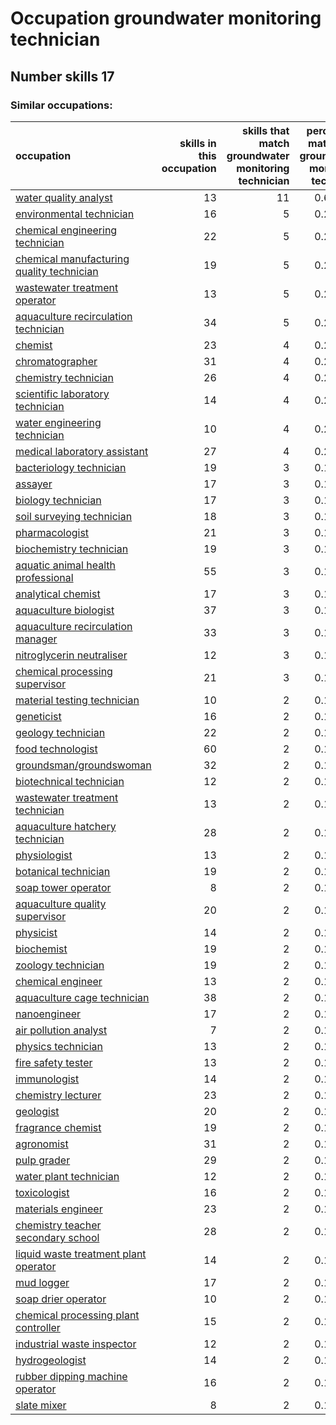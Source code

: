 # Occupation groundwater monitoring technician
## Number skills 17
### Similar occupations:
| occupation                                                                                |   skills in this occupation |   skills that match groundwater monitoring technician |   percentage match with groundwater monitoring technician |   skills not in groundwater monitoring technician |
|:------------------------------------------------------------------------------------------|----------------------------:|------------------------------------------------------:|----------------------------------------------------------:|--------------------------------------------------:|
| [water quality analyst](water_quality_analyst.md)                                         |                          13 |                                                    11 |                                                  0.647059 |                                                 2 |
| [environmental technician](environmental_technician.md)                                   |                          16 |                                                     5 |                                                  0.294118 |                                                11 |
| [chemical engineering technician](chemical_engineering_technician.md)                     |                          22 |                                                     5 |                                                  0.294118 |                                                17 |
| [chemical manufacturing quality technician](chemical_manufacturing_quality_technician.md) |                          19 |                                                     5 |                                                  0.294118 |                                                14 |
| [wastewater treatment operator](wastewater_treatment_operator.md)                         |                          13 |                                                     5 |                                                  0.294118 |                                                 8 |
| [aquaculture recirculation technician](aquaculture_recirculation_technician.md)           |                          34 |                                                     5 |                                                  0.294118 |                                                29 |
| [chemist](chemist.md)                                                                     |                          23 |                                                     4 |                                                  0.235294 |                                                19 |
| [chromatographer](chromatographer.md)                                                     |                          31 |                                                     4 |                                                  0.235294 |                                                27 |
| [chemistry technician](chemistry_technician.md)                                           |                          26 |                                                     4 |                                                  0.235294 |                                                22 |
| [scientific laboratory technician](scientific_laboratory_technician.md)                   |                          14 |                                                     4 |                                                  0.235294 |                                                10 |
| [water engineering technician](water_engineering_technician.md)                           |                          10 |                                                     4 |                                                  0.235294 |                                                 6 |
| [medical laboratory assistant](medical_laboratory_assistant.md)                           |                          27 |                                                     4 |                                                  0.235294 |                                                23 |
| [bacteriology technician](bacteriology_technician.md)                                     |                          19 |                                                     3 |                                                  0.176471 |                                                16 |
| [assayer](assayer.md)                                                                     |                          17 |                                                     3 |                                                  0.176471 |                                                14 |
| [biology technician](biology_technician.md)                                               |                          17 |                                                     3 |                                                  0.176471 |                                                14 |
| [soil surveying technician](soil_surveying_technician.md)                                 |                          18 |                                                     3 |                                                  0.176471 |                                                15 |
| [pharmacologist](pharmacologist.md)                                                       |                          21 |                                                     3 |                                                  0.176471 |                                                18 |
| [biochemistry technician](biochemistry_technician.md)                                     |                          19 |                                                     3 |                                                  0.176471 |                                                16 |
| [aquatic animal health professional](aquatic_animal_health_professional.md)               |                          55 |                                                     3 |                                                  0.176471 |                                                52 |
| [analytical chemist](analytical_chemist.md)                                               |                          17 |                                                     3 |                                                  0.176471 |                                                14 |
| [aquaculture biologist](aquaculture_biologist.md)                                         |                          37 |                                                     3 |                                                  0.176471 |                                                34 |
| [aquaculture recirculation manager](aquaculture_recirculation_manager.md)                 |                          33 |                                                     3 |                                                  0.176471 |                                                30 |
| [nitroglycerin neutraliser](nitroglycerin_neutraliser.md)                                 |                          12 |                                                     3 |                                                  0.176471 |                                                 9 |
| [chemical processing supervisor](chemical_processing_supervisor.md)                       |                          21 |                                                     3 |                                                  0.176471 |                                                18 |
| [material testing technician](material_testing_technician.md)                             |                          10 |                                                     2 |                                                  0.117647 |                                                 8 |
| [geneticist](geneticist.md)                                                               |                          16 |                                                     2 |                                                  0.117647 |                                                14 |
| [geology technician](geology_technician.md)                                               |                          22 |                                                     2 |                                                  0.117647 |                                                20 |
| [food technologist](food_technologist.md)                                                 |                          60 |                                                     2 |                                                  0.117647 |                                                58 |
| [groundsman/groundswoman](groundsman-groundswoman.md)                                     |                          32 |                                                     2 |                                                  0.117647 |                                                30 |
| [biotechnical technician](biotechnical_technician.md)                                     |                          12 |                                                     2 |                                                  0.117647 |                                                10 |
| [wastewater treatment technician](wastewater_treatment_technician.md)                     |                          13 |                                                     2 |                                                  0.117647 |                                                11 |
| [aquaculture hatchery technician](aquaculture_hatchery_technician.md)                     |                          28 |                                                     2 |                                                  0.117647 |                                                26 |
| [physiologist](physiologist.md)                                                           |                          13 |                                                     2 |                                                  0.117647 |                                                11 |
| [botanical technician](botanical_technician.md)                                           |                          19 |                                                     2 |                                                  0.117647 |                                                17 |
| [soap tower operator](soap_tower_operator.md)                                             |                           8 |                                                     2 |                                                  0.117647 |                                                 6 |
| [aquaculture quality supervisor](aquaculture_quality_supervisor.md)                       |                          20 |                                                     2 |                                                  0.117647 |                                                18 |
| [physicist](physicist.md)                                                                 |                          14 |                                                     2 |                                                  0.117647 |                                                12 |
| [biochemist](biochemist.md)                                                               |                          19 |                                                     2 |                                                  0.117647 |                                                17 |
| [zoology technician](zoology_technician.md)                                               |                          19 |                                                     2 |                                                  0.117647 |                                                17 |
| [chemical engineer](chemical_engineer.md)                                                 |                          13 |                                                     2 |                                                  0.117647 |                                                11 |
| [aquaculture cage technician](aquaculture_cage_technician.md)                             |                          38 |                                                     2 |                                                  0.117647 |                                                36 |
| [nanoengineer](nanoengineer.md)                                                           |                          17 |                                                     2 |                                                  0.117647 |                                                15 |
| [air pollution analyst](air_pollution_analyst.md)                                         |                           7 |                                                     2 |                                                  0.117647 |                                                 5 |
| [physics technician](physics_technician.md)                                               |                          13 |                                                     2 |                                                  0.117647 |                                                11 |
| [fire safety tester](fire_safety_tester.md)                                               |                          13 |                                                     2 |                                                  0.117647 |                                                11 |
| [immunologist](immunologist.md)                                                           |                          14 |                                                     2 |                                                  0.117647 |                                                12 |
| [chemistry lecturer](chemistry_lecturer.md)                                               |                          23 |                                                     2 |                                                  0.117647 |                                                21 |
| [geologist](geologist.md)                                                                 |                          20 |                                                     2 |                                                  0.117647 |                                                18 |
| [fragrance chemist](fragrance_chemist.md)                                                 |                          19 |                                                     2 |                                                  0.117647 |                                                17 |
| [agronomist](agronomist.md)                                                               |                          31 |                                                     2 |                                                  0.117647 |                                                29 |
| [pulp grader](pulp_grader.md)                                                             |                          29 |                                                     2 |                                                  0.117647 |                                                27 |
| [water plant technician](water_plant_technician.md)                                       |                          12 |                                                     2 |                                                  0.117647 |                                                10 |
| [toxicologist](toxicologist.md)                                                           |                          16 |                                                     2 |                                                  0.117647 |                                                14 |
| [materials engineer](materials_engineer.md)                                               |                          23 |                                                     2 |                                                  0.117647 |                                                21 |
| [chemistry teacher secondary school](chemistry_teacher_secondary_school.md)               |                          28 |                                                     2 |                                                  0.117647 |                                                26 |
| [liquid waste treatment plant operator](liquid_waste_treatment_plant_operator.md)         |                          14 |                                                     2 |                                                  0.117647 |                                                12 |
| [mud logger](mud_logger.md)                                                               |                          17 |                                                     2 |                                                  0.117647 |                                                15 |
| [soap drier operator](soap_drier_operator.md)                                             |                          10 |                                                     2 |                                                  0.117647 |                                                 8 |
| [chemical processing plant controller](chemical_processing_plant_controller.md)           |                          15 |                                                     2 |                                                  0.117647 |                                                13 |
| [industrial waste inspector](industrial_waste_inspector.md)                               |                          12 |                                                     2 |                                                  0.117647 |                                                10 |
| [hydrogeologist](hydrogeologist.md)                                                       |                          14 |                                                     2 |                                                  0.117647 |                                                12 |
| [rubber dipping machine operator](rubber_dipping_machine_operator.md)                     |                          16 |                                                     2 |                                                  0.117647 |                                                14 |
| [slate mixer](slate_mixer.md)                                                             |                           8 |                                                     2 |                                                  0.117647 |                                                 6 |

